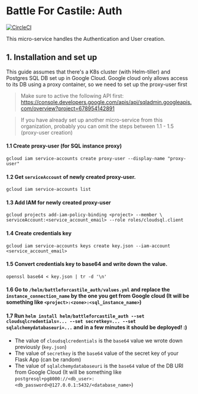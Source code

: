 # Battle For Castile: Auth

[![CircleCI](https://circleci.com/gh/battleforcastile/battleforcastile-auth/tree/master.svg?style=svg)](https://circleci.com/gh/battleforcastile/battleforcastile-auth/tree/master)

This micro-service handles the Authentication and User creation.
## 1. Installation and set up

This guide assumes that there's a K8s cluster (with Helm-tiller) and Postgres SQL DB set up in Google Cloud.
Google cloud only allows access to its DB using a proxy container, so we need to set up the
proxy-user first

> Make sure to active the following API first: https://console.developers.google.com/apis/api/sqladmin.googleapis.com/overview?project=678954142891

> If you have already set up another micro-service from this organization, probably you can omit the steps between 1.1 - 1.5 (proxy-user creation)

#### 1.1 Create proxy-user (for SQL instance proxy)
```
gcloud iam service-accounts create proxy-user --display-name "proxy-user"
```

#### 1.2 Get `serviceAccount` of newly created proxy-user.
```
gcloud iam service-accounts list
```

#### 1.3 Add IAM for newly created proxy-user
```
gcloud projects add-iam-policy-binding <project> --member \
serviceAccount:<service_account_email> --role roles/cloudsql.client
```

#### 1.4 Create credentials key
```
gcloud iam service-accounts keys create key.json --iam-account <service_account_email>
```

#### 1.5 Convert credentials key to base64 and write down the value.
```
openssl base64 < key.json | tr -d '\n'
```

#### 1.6 Go to `/helm/battleforcastile_auth/values.yml` and replace the `instance_connection_name` by the one you get from Google cloud (It will be something like `<project>:<zone>:<sql_instance_name>`)

#### 1.7 Run `helm install helm/battleforcastile_auth --set cloudsqlcredentials=... --set secretkey=... --set sqlalchemydatabaseuri=...` and in a few minutes it should be deployed! :)

* The value of `cloudsqlcredentials` is the `base64` value we wrote down previously (`key.json`)
* The value of `secretkey` is the `base64` value of the secret key of your Flask App (can be random)
* The value of `sqlalchemydatabaseuri` is the `base64` value of the DB URI from Google Cloud (It will be something like `postgresql+pg8000://<db_user>:<db_password>@127.0.0.1:5432/<database_name>`)

